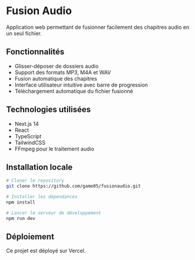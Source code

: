 # Fusion Audio

Application web permettant de fusionner facilement des chapitres audio en un seul fichier.

## Fonctionnalités

- Glisser-déposer de dossiers audio
- Support des formats MP3, M4A et WAV
- Fusion automatique des chapitres
- Interface utilisateur intuitive avec barre de progression
- Téléchargement automatique du fichier fusionné

## Technologies utilisées

- Next.js 14
- React
- TypeScript
- TailwindCSS
- FFmpeg pour le traitement audio

## Installation locale

```bash
# Cloner le repository
git clone https://github.com/game05/fusionaudio.git

# Installer les dépendances
npm install

# Lancer le serveur de développement
npm run dev
```

## Déploiement

Ce projet est déployé sur Vercel.
